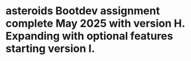 # asteroids Bootdev assignment complete May 2025 with version H. Expanding with optional features starting version I.